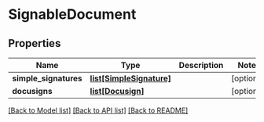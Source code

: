 # SignableDocument

## Properties
Name | Type | Description | Notes
------------ | ------------- | ------------- | -------------
**simple_signatures** | [**list[SimpleSignature]**](SimpleSignature.md) |  | [optional] 
**docusigns** | [**list[Docusign]**](Docusign.md) |  | [optional] 

[[Back to Model list]](../README.md#documentation-for-models) [[Back to API list]](../README.md#documentation-for-api-endpoints) [[Back to README]](../README.md)


